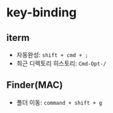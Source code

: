 # key-binding

## iterm
- 자동완성: `shift + cmd + ;`
- 최근 디렉토리 히스토리: `Cmd-Opt-/`

## Finder(MAC)
- 폴더 이동: `command + shift + g`
